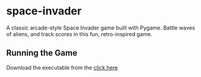 # space-invader
A classic arcade-style Space Invader game built with Pygame. Battle waves of aliens, and track  scores in this fun, retro-inspired game.


## Running the Game

Download the executable from the [click here](www.google.com)

